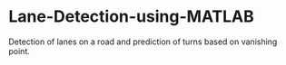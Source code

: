 # Lane-Detection-using-MATLAB
Detection of lanes on a road and prediction of turns based on vanishing point.  

